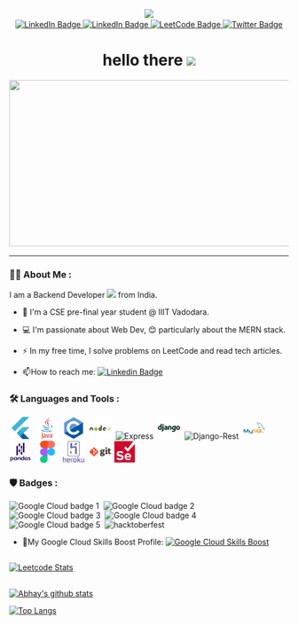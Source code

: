 <div id="header" align="center">
  <img src="https://media.giphy.com/media/vLlpbDafjgHystuJ0a/giphy.gif" width="100"/>
  
  <div id="badges">
    <a href="https://abhay-jagtap-portfolio-website.vercel.app/">
      <img src="https://img.shields.io/badge/Portfolio-critical?style=for-the-badge&logo=Next.js&logoColor=white" alt="LinkedIn Badge"/>
    </a>
    <a href="https://www.linkedin.com/in/abhay-jagtap-765116201/">
      <img src="https://img.shields.io/badge/LinkedIn-blue?style=for-the-badge&logo=linkedin&logoColor=white" alt="LinkedIn Badge"/>
    </a>
    <a href="https://leetcode.com/Abhay_Jagtap/">
      <img src="https://img.shields.io/badge/LeetCode-yellowgreen?style=for-the-badge&logo=leetcode&logoColor=gray" alt="LeetCode Badge"/>
    </a>
    <a href="https://twitter.com/AbhayJagtap">
      <img src="https://img.shields.io/badge/Twitter-blue?style=for-the-badge&logo=twitter&logoColor=white" alt="Twitter Badge"/>
    </a>
  </div>
  
  <h1>
    hello there
    <img src="https://media.giphy.com/media/hvRJCLFzcasrR4ia7z/giphy.gif" width="30px"/>
  </h1>
  
  <div align="center">
    <img src="https://media.giphy.com/media/dWesBcTLavkZuG35MI/giphy.gif" width="600" height="300"/>
  </div>
  
</div>

---

### :man_technologist: About Me :

I am a Backend Developer <img src="https://media.giphy.com/media/WUlplcMpOCEmTGBtBW/giphy.gif" width="30"> from India.
- :telescope: I'm a CSE pre-final year student @ IIIT Vadodara.

- :computer: I'm passionate about Web Dev, 😊 particularly about the MERN stack.

- :zap: In my free time, I solve problems on LeetCode and read tech articles.

- :mailbox:How to reach me: [![Linkedin Badge](https://img.shields.io/badge/LinkedIn-blue?style=flat&logo=Linkedin&logoColor=white)](https://www.linkedin.com/in/abhay-jagtap-765116201/)

### :hammer_and_wrench: Languages and Tools :
<div>
  <img src="https://github.com/devicons/devicon/blob/master/icons/flutter/flutter-original.svg" title="Flutter" alt="Flutter" width="40" height="40"/>&nbsp;
  <img src="https://github.com/devicons/devicon/blob/master/icons/java/java-original-wordmark.svg" title="Java" alt="Java" width="40" height="40"/>&nbsp;
  <img src="https://github.com/devicons/devicon/blob/master/icons/c/c-original.svg" title="C" alt="C" width="40" height="40"/>&nbsp;
  <img src="https://github.com/devicons/devicon/blob/master/icons/nodejs/nodejs-original-wordmark.svg" title="NodeJS" alt="NodeJS" width="40" height="40"/>&nbsp;
  <img src="https://w7.pngwing.com/pngs/212/722/png-transparent-web-development-express-js-javascript-software-framework-laravel-world-wide-web-purple-blue-text.png" title="express" alt="Express" width="70" height="40"/>&nbsp;
  <img src="https://github.com/devicons/devicon/blob/master/icons/django/django-plain-wordmark.svg" title="django" alt="Django" width="40" height="40"/>&nbsp;
  <img src="https://daniel.feldroy.com/images/drf.png" title="django-rest" alt="Django-Rest" width="60" height="40"/>&nbsp;
  <img src="https://github.com/devicons/devicon/blob/master/icons/mysql/mysql-original-wordmark.svg" title="MySQL"  alt="MySQL" width="40" height="40"/>&nbsp;
  <img src="https://github.com/devicons/devicon/blob/master/icons/pandas/pandas-original-wordmark.svg" title="Pandas"  alt="Pandas" width="40" height="40"/>&nbsp;
  <img src="https://github.com/devicons/devicon/blob/master/icons/figma/figma-original.svg" title="Figma"  alt="Figma" width="40" height="40"/>&nbsp;
  <img src="https://github.com/devicons/devicon/blob/master/icons/heroku/heroku-original-wordmark.svg" title="Heroku"  alt="Heroku" width="40" height="40"/>&nbsp;
  <img src="https://github.com/devicons/devicon/blob/master/icons/git/git-original-wordmark.svg" title="Git" **alt="Git" width="40" height="40"/>
  <img src="https://github.com/devicons/devicon/blob/master/icons/selenium/selenium-original.svg" title="Selenium" **alt="Selenium" width="40" height="40"/>
</div>

### :shield: Badges :
<div>
  <img src="https://cdn.qwiklabs.com/qigZkhvg9KqENz%2FVGMdHGLby%2FUQ%2Bhr1id2Cbp0GxSvs%3D" title="Google Cloud badge 1" alt="Google Cloud badge 1" width="120" height="70"/>&nbsp;
  <img src="https://cdn.qwiklabs.com/3cUZzotUhC3sWESWmiP9mofbB%2BcZrrX5NiKJEGZBS%2B4%3D" title="Google Cloud badge 2" alt="Google Cloud badge 2" width="70" height="70"/>&nbsp;
  <img src="https://cdn.qwiklabs.com/SOUHCWvev6HmfC5QztXJd%2BCkSK8%2B3WGWg%2BF%2Fww%2FfqXA%3D" title="Google Cloud badge 3" alt="Google Cloud badge 3" width="120" height="70"/>&nbsp;
  <img src="https://cdn.qwiklabs.com/SFfmObf8ridNvpy2%2Bgn%2FazAh3SR4tXFTBhdKpT1Ocrc%3D" title="Google Cloud badge 4" alt="Google Cloud badge 4" width="120" height="70"/>&nbsp;
  <img src="https://cdn.qwiklabs.com/ht3dxzalukepnESNH85pX%2F5ORl%2ByOrOBH2DoMJEoA7k%3D" title="Google Cloud badge 5" alt="Google Cloud badge 5" width="120" height="70"/>&nbsp;
  <img src="https://www.holopin.io/_next/image?url=https%3A%2F%2Fassets.holopin.io%2FeyJidWNrZXQiOiJob2xvcGluLWFzc2V0cyIsImtleSI6ImFzc2V0cy9jbDhlcTN6OWMwMzU3MDlsM2Z4OTluOHg2IiwiZWRpdHMiOnsicm90YXRlIjpudWxsfX0%3D&w=1920&q=75" title="hacktoberfest" alt="hacktoberfest" width="70" height="70"/>&nbsp;
</div>

- :bookmark_tabs:My Google Cloud Skills Boost Profile: [![Google Cloud Skills Boost](https://img.shields.io/badge/Google_Cloud-9cf?style=flat&logo=GoogleCloud&logoColor=white)](https://www.cloudskillsboost.google/public_profiles/b185510f-822b-4fdd-b357-1defa7f42594)

##

[![Leetcode Stats](https://leetcard.jacoblin.cool/Abhay_Jagtap?border=0&radius=20&theme=nord)](https://leetcode.com/Abhay_Jagtap)

##

[![Abhay's github stats](https://github-readme-stats.vercel.app/api?username=Abhay-Jagtap4&count_private=true&show_icons=true&theme=radical&hide_rank=true)](https://github.com/anuraghazra/github-readme-stats) &nbsp;

[![Top Langs](https://github-readme-stats.vercel.app/api/top-langs/?username=Abhay-Jagtap4&layout=compact&theme=buefy)](https://github.com/anuraghazra/github-readme-stats)

<!--
**Abhay-Jagtap4/Abhay-Jagtap4** is a ✨ _special_ ✨ repository because its `README.md` (this file) appears on your GitHub profile.

Here are some ideas to get you started:

- 🔭 I’m currently working on ...
- 🌱 I’m currently learning ...
- 👯 I’m looking to collaborate on ...
- 🤔 I’m looking for help with ...
- 💬 Ask me about ...
- 📫 How to reach me: ...
- 😄 Pronouns: ...
- ⚡ Fun fact: ...
-->
